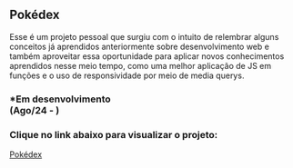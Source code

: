 ## Pokédex
<p>Esse é um projeto pessoal que surgiu com o intuito de relembrar alguns conceitos já aprendidos anteriormente sobre desenvolvimento web e também aproveitar essa oportunidade para aplicar novos conhecimentos aprendidos nesse meio tempo, como uma melhor aplicação de JS em funções e o uso de responsividade por meio de media querys.</p>

### *Em desenvolvimento <br> (Ago/24 - )

### Clique no link abaixo para visualizar o projeto: 
<a href="https://lursousa.github.io/Pokedex/">Pokédex</a>
 
